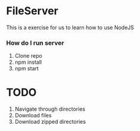 FileServer
==========

This is a exercise for us to learn how to use NodeJS

### How do I run server
1. Clone repo
2. npm install
3. npm start 


TODO
====
1. Navigate through directories
2. Download files
3. Download zipped directories
